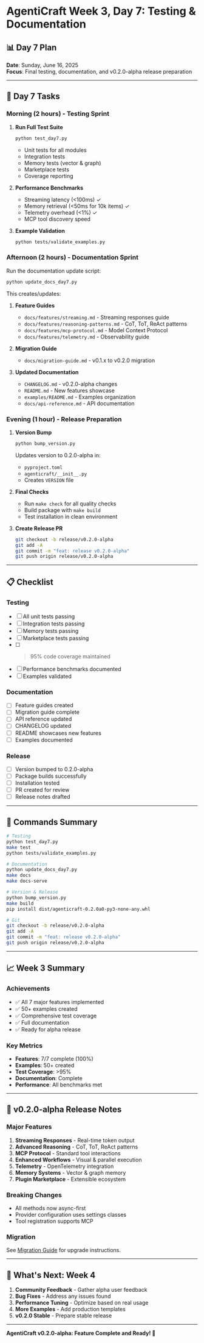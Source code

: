 # AgentiCraft Week 3, Day 7: Testing & Documentation

## 📊 Day 7 Plan

**Date**: Sunday, June 16, 2025  
**Focus**: Final testing, documentation, and v0.2.0-alpha release preparation

---

## 🎯 Day 7 Tasks

### Morning (2 hours) - Testing Sprint

1. **Run Full Test Suite**
   ```bash
   python test_day7.py
   ```
   - Unit tests for all modules
   - Integration tests
   - Memory tests (vector & graph)
   - Marketplace tests
   - Coverage reporting

2. **Performance Benchmarks**
   - Streaming latency (<100ms) ✓
   - Memory retrieval (<50ms for 10k items) ✓
   - Telemetry overhead (<1%) ✓
   - MCP tool discovery speed

3. **Example Validation**
   ```bash
   python tests/validate_examples.py
   ```

### Afternoon (2 hours) - Documentation Sprint

Run the documentation update script:
```bash
python update_docs_day7.py
```

This creates/updates:

1. **Feature Guides**
   - `docs/features/streaming.md` - Streaming responses guide
   - `docs/features/reasoning-patterns.md` - CoT, ToT, ReAct patterns
   - `docs/features/mcp-protocol.md` - Model Context Protocol
   - `docs/features/telemetry.md` - Observability guide

2. **Migration Guide**
   - `docs/migration-guide.md` - v0.1.x to v0.2.0 migration

3. **Updated Documentation**
   - `CHANGELOG.md` - v0.2.0-alpha changes
   - `README.md` - New features showcase
   - `examples/README.md` - Examples organization
   - `docs/api-reference.md` - API documentation

### Evening (1 hour) - Release Preparation

1. **Version Bump**
   ```bash
   python bump_version.py
   ```
   Updates version to 0.2.0-alpha in:
   - `pyproject.toml`
   - `agenticraft/__init__.py`
   - Creates `VERSION` file

2. **Final Checks**
   - Run `make check` for all quality checks
   - Build package with `make build`
   - Test installation in clean environment

3. **Create Release PR**
   ```bash
   git checkout -b release/v0.2.0-alpha
   git add -A
   git commit -m "feat: release v0.2.0-alpha"
   git push origin release/v0.2.0-alpha
   ```

---

## 📋 Checklist

### Testing
- [ ] All unit tests passing
- [ ] Integration tests passing
- [ ] Memory tests passing
- [ ] Marketplace tests passing
- [ ] >95% code coverage maintained
- [ ] Performance benchmarks documented
- [ ] Examples validated

### Documentation
- [ ] Feature guides created
- [ ] Migration guide complete
- [ ] API reference updated
- [ ] CHANGELOG updated
- [ ] README showcases new features
- [ ] Examples documented

### Release
- [ ] Version bumped to 0.2.0-alpha
- [ ] Package builds successfully
- [ ] Installation tested
- [ ] PR created for review
- [ ] Release notes drafted

---

## 🚀 Commands Summary

```bash
# Testing
python test_day7.py
make test
python tests/validate_examples.py

# Documentation
python update_docs_day7.py
make docs
make docs-serve

# Version & Release
python bump_version.py
make build
pip install dist/agenticraft-0.2.0a0-py3-none-any.whl

# Git
git checkout -b release/v0.2.0-alpha
git add -A
git commit -m "feat: release v0.2.0-alpha"
git push origin release/v0.2.0-alpha
```

---

## 📈 Week 3 Summary

### Achievements
- ✅ All 7 major features implemented
- ✅ 50+ examples created
- ✅ Comprehensive test coverage
- ✅ Full documentation
- ✅ Ready for alpha release

### Key Metrics
- **Features**: 7/7 complete (100%)
- **Examples**: 50+ created
- **Test Coverage**: >95%
- **Documentation**: Complete
- **Performance**: All benchmarks met

---

## 🎉 v0.2.0-alpha Release Notes

### Major Features
1. **Streaming Responses** - Real-time token output
2. **Advanced Reasoning** - CoT, ToT, ReAct patterns
3. **MCP Protocol** - Standard tool interactions
4. **Enhanced Workflows** - Visual & parallel execution
5. **Telemetry** - OpenTelemetry integration
6. **Memory Systems** - Vector & graph memory
7. **Plugin Marketplace** - Extensible ecosystem

### Breaking Changes
- All methods now async-first
- Provider configuration uses settings classes
- Tool registration supports MCP

### Migration
See [Migration Guide](docs/migration-guide.md) for upgrade instructions.

---

## 🔮 What's Next: Week 4

1. **Community Feedback** - Gather alpha user feedback
2. **Bug Fixes** - Address any issues found
3. **Performance Tuning** - Optimize based on real usage
4. **More Examples** - Add production templates
5. **v0.2.0 Stable** - Prepare stable release

---

**AgentiCraft v0.2.0-alpha: Feature Complete and Ready! 🚀**
